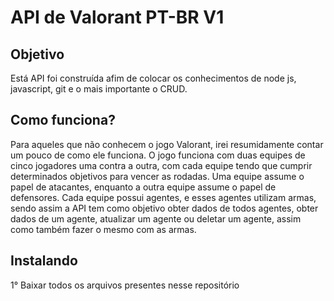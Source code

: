 # API de Valorant PT-BR V1

## Objetivo

Está API foi construída afim de colocar os conhecimentos de node js, javascript, git e o mais importante o CRUD.

## Como funciona?

Para aqueles que não conhecem o jogo Valorant, irei resumidamente contar um pouco de como ele funciona. O jogo funciona com duas equipes de cinco jogadores uma contra a outra, com cada equipe tendo que cumprir determinados objetivos para vencer as rodadas. Uma equipe assume o papel de atacantes, enquanto a outra equipe assume o papel de defensores. Cada equipe possui agentes, e esses agentes utilizam armas, sendo assim a API tem como objetivo obter dados de todos agentes, obter dados de um agente, atualizar um agente ou deletar um agente, assim como também fazer o mesmo com as armas.

## Instalando

1° Baixar todos os arquivos presentes nesse repositório
